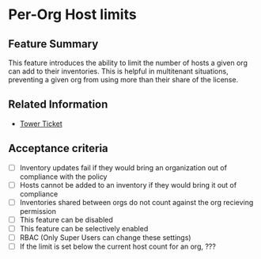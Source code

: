 # Per-Org Host limits

## Feature Summary

This feature introduces the ability to limit the number of hosts a given org can add to their inventories.
This is helpful in multitenant situations, preventing a given org from using more than their share of the license.

## Related Information

* [Tower Ticket](https://github.com/ansible/tower/issues/1542)

## Acceptance criteria

* [ ] Inventory updates fail if they would bring an organization out of compliance with the policy
* [ ] Hosts cannot be added to an inventory if they would bring it out of compliance
* [ ] Inventories shared between orgs do not count against the org recieving permission
* [ ] This feature can be disabled
* [ ] This feature can be selectively enabled
* [ ] RBAC (Only Super Users can change these settings)
* [ ] If the limit is set below the current host count for an org, ???
